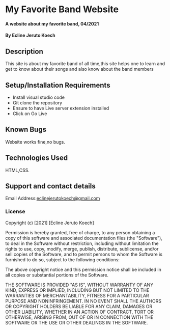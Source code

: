 # My Favorite Band Website
#### A website about my favorite band, 04/2021
#### By **Ecline Jeruto Koech**
## Description
This site is about my favorite band of all time,this site helps one to learn and get to know about their songs and also know about the band members 
## Setup/Installation Requirements
* Install visual studio code
* Git clone the repository
* Ensure to have Live server extension installed
* Click on Go Live
## Known Bugs
Website works fine,no bugs.
## Technologies Used
HTML,CSS.
## Support and contact details
Email Address:eclinejerutokoech@gmail.com 
### License

Copyright (c) [2021] [Ecline Jeruto Koech]

Permission is hereby granted, free of charge, to any person obtaining a copy
of this software and associated documentation files (the "Software"), to deal
in the Software without restriction, including without limitation the rights
to use, copy, modify, merge, publish, distribute, sublicense, and/or sell
copies of the Software, and to permit persons to whom the Software is
furnished to do so, subject to the following conditions:

The above copyright notice and this permission notice shall be included in all
copies or substantial portions of the Software.

THE SOFTWARE IS PROVIDED "AS IS", WITHOUT WARRANTY OF ANY KIND, EXPRESS OR
IMPLIED, INCLUDING BUT NOT LIMITED TO THE WARRANTIES OF MERCHANTABILITY,
FITNESS FOR A PARTICULAR PURPOSE AND NONINFRINGEMENT. IN NO EVENT SHALL THE
AUTHORS OR COPYRIGHT HOLDERS BE LIABLE FOR ANY CLAIM, DAMAGES OR OTHER
LIABILITY, WHETHER IN AN ACTION OF CONTRACT, TORT OR OTHERWISE, ARISING FROM,
OUT OF OR IN CONNECTION WITH THE SOFTWARE OR THE USE OR OTHER DEALINGS IN THE
SOFTWARE.